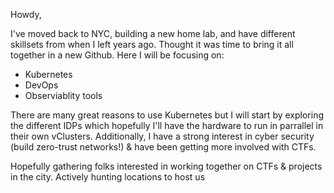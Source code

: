 <!---
seanlongnyc/seanlongnyc is a ✨ special ✨ repository because its `README.md` (this file) appears on your GitHub profile.
You can click the Preview link to take a look at your changes.
--->
Howdy,

I've moved back to NYC, building a new home lab, and have different skillsets from when I left years ago. Thought it was time to bring it all together in a new Github. Here I will be focusing on:
- Kubernetes
- DevOps
- Observiablity tools
  
There are many great reasons to use Kubernetes but I will start by exploring the different IDPs which hopefully I'll have the hardware to run in parrallel in their own vClusters. Additionally, I have a strong interest in cyber security (build zero-trust networks!)
& have been getting more involved with CTFs. 

Hopefully gathering folks interested in working together on CTFs & projects in the city. Actively hunting locations to host us
